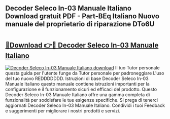## Decoder Seleco In-03 Manuale Italiano Download gratuit PDF - Part-BEq Italiano Nuovo manuale del proprietario di riparazione DTo6U

# <h2><a href="http://dferqp0.blite.top/?on=Decoder+Seleco+In-03+Manuale+Italiano">🔗Download 👉🔴 Decoder Seleco In-03 Manuale Italiano</a></h2>

[![Decoder Seleco In-03 Manuale Italiano download](https://i.imgur.com/lujVjoI.png)](http://dferqp0.blite.top/?on=Decoder+Seleco+In-03+Manuale+Italiano)
Il tuo Tutor personale questa guida per l'utente funge da Tutor personale per padroneggiare L'uso del tuo nuovo REDDDDDDD. Istruzioni di base Decoder Seleco In-03 Manuale Italiano questo manuale contiene istruzioni importanti per la configurazione e il funzionamento sicuri ed efficaci del prodotto. Questo Decoder Seleco In-03 Manuale Italiano offre una gamma completa di funzionalità per soddisfare le tue esigenze specifiche. Si prega di tenerci aggiornati Decoder Seleco In-03 Manuale Italiano. Condividi i tuoi Feedback e suggerimenti per migliorare i nostri prodotti e servizi.
